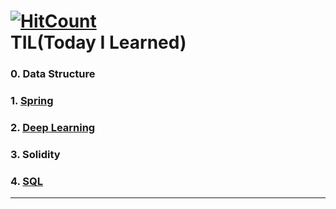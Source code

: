 [![HitCount](http://hits.dwyl.io/jeeu-dev/TIL.svg)](http://hits.dwyl.io/jeeu-dev/TIL)<br>
TIL(Today I Learned)
====================

### 0. Data Structure
### 1. [Spring](/Spring)
### 2. [Deep Learning](/Deeplearning)
### 3. Solidity
### 4. [SQL](/SQL)
-------